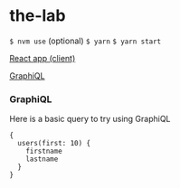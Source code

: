 # the-lab

`$ nvm use` (optional)
`$ yarn`
`$ yarn start`

[React app (client)](http://localhost:3000)

[GraphiQL](http://localhost:4000/graphiql)

### GraphiQL ###

Here is a basic query to try using GraphiQL
```
{
  users(first: 10) {
    firstname
    lastname
  }
}
```
